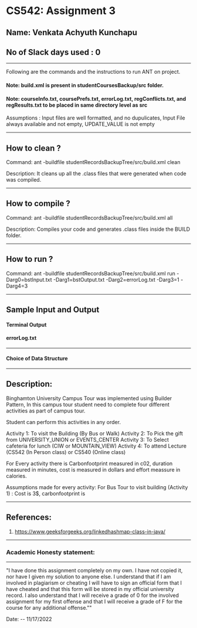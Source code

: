# CS542: Assignment 3
## Name: Venkata Achyuth Kunchapu
No of Slack days used : 0
-----------------------------------------------------------------------
-----------------------------------------------------------------------


Following are the commands and the instructions to run ANT on project.
#### Note: build.xml is present in studentCoursesBackup/src folder.
#### Note: courseInfo.txt, coursePrefs.txt, errorLog.txt, regConflicts.txt, and regResults.txt to be placed in same directory level as src

Assumptions : Input files are well formatted, and no dupulicates, Input File always available and not empty, UPDATE_VALUE is not empty

-----------------------------------------------------------------------
## How to clean ?

Command: ant -buildfile studentRecordsBackupTree/src/build.xml clean

Description: It cleans up all the .class files that were generated when code was compiled.

-----------------------------------------------------------------------
## How to compile ?

Command: ant -buildfile studentRecordsBackupTree/src/build.xml all

Description: Compiles your code and generates .class files inside the BUILD folder.

-----------------------------------------------------------------------
## How to run ?

Command: ant -buildfile studentRecordsBackupTree/src/build.xml run -Darg0=bstInput.txt -Darg1=bstOutput.txt -Darg2=errorLog.txt -Darg3=1 -Darg4=3




-----------------------------------------------------------------------
## Sample Input and Output



#### Terminal Output




#### errorLog.txt



-----------------------------------------------------------------------


#### Choice of Data Structure 





-----------------------------------------------------------------------
## Description:

Binghamton University Campus Tour was implemented using Builder Pattern, In this campus tour student need to complete four different activities as part of campus tour.

Student can perform this activities in any order.

Activity 1: To visit the Building (By Bus or Walk)
Activity 2: To Pick the gift from UNIVERSITY_UNION or EVENTS_CENTER
Activity 3: To Select cafeteria for lunch (CIW or MOUNTAIN_VIEW) 
Activity 4: To attend Lecture (CS542 (In Person class) or CS540 (Online class)

For Every activity there is Carbonfootprint measured in c02, duration measured in minutes, cost is measured in dollars and effort meassure in calories.

Assumptions made for every activity:
For Bus Tour to visit building (Activity 1) :
Cost is 3$, carbonfootprint is 

 

-----------------------------------------------------------------------
## References:

1. https://www.geeksforgeeks.org/linkedhashmap-class-in-java/

-----------------------------------------------------------------------
### Academic Honesty statement:
-----------------------------------------------------------------------

"I have done this assignment completely on my own. I have not copied
it, nor have I given my solution to anyone else. I understand that if
I am involved in plagiarism or cheating I will have to sign an
official form that I have cheated and that this form will be stored in
my official university record. I also understand that I will receive a
grade of 0 for the involved assignment for my first offense and that I
will receive a grade of F for the course for any additional
offense.""

Date: -- 11/17/2022


